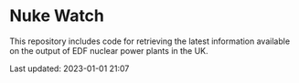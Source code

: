 # Nuke Watch

This repository includes code for retrieving the latest information available on the output of EDF nuclear power plants in the UK.

Last updated: 2023-01-01 21:07